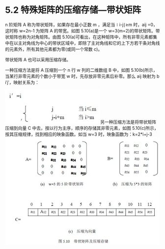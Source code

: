 # 5.2 特殊矩阵的压缩存储—带状矩阵

n 阶矩阵 A 称为带状矩阵，如果存在最小正数 m ，满足当∣i-j∣≥m 时，aij =0，这时称 w=2n-1 为矩阵 A 的带宽。如图 5.10(a)是一个 w=3(m=2)的带状矩阵。带状矩阵也称为对角矩阵。由图 5.10(a)可看出，在这种矩阵中，所有非零元素都集中在以主对角线为中心的带状区域中，即除了主对角线和它的上下方若干条对角线的元素外，所有其他元素都为零(或同一个常数 c)。

带状矩阵 A 也可以采用压缩存储。

一种压缩方法是将 A 压缩到一个 n 行 w 列的二维数组 B 中，如图 5.10(b)所示，当某行非零元素的个数小于带宽 w 时，先存放非零元素后补零。那么 aij 映射为 b i′j′，映射关系为：

![](img/bf20b4c5c01deff62933828ae4fadbd4.jpg)另一种压缩方法是将带状矩阵压缩到向量 C 中去，按以行为主序，顺序的存储其非零元素，如图 5.10(c)所示，按其压缩规律，找到相应的映象函数。如当 w=3 时，映象函数为：k=2*i+j-3![](img/6510739e234f09bb42bf608b5d9e916a.jpg)